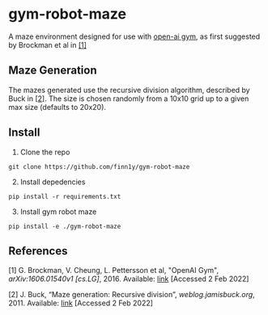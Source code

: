 # gym-robot-maze

A maze environment designed for use with [open-ai gym](https://gym.openai.com/), as first suggested by Brockman et al in [[1]](#1)

## Maze Generation

The mazes generated use the recursive division algorithm, described by Buck in [[2]](#2). The size is chosen randomly from a 10x10 
grid up to a given max size (defaults to 20x20).

## Install

1. Clone the repo
```
git clone https://github.com/finn1y/gym-robot-maze 
```
2. Install depedencies
```
pip install -r requirements.txt
```
3. Install gym robot maze
```
pip install -e ./gym-robot-maze
```

## References

<a id="1">[1]</a>
G. Brockman, V. Cheung, L. Pettersson et al, "OpenAI Gym", *arXiv:1606.01540v1 [cs.LG]*, 2016. Available: [link](https://arxiv.org/abs/1606.01540) [Accessed 2 Feb 2022]

<a id="2">[2]</a>
J. Buck, “Maze generation: Recursive division”, *weblog.jamisbuck.org*, 2011. Available: [link](http://weblog.jamisbuck.org/2011/1/12/maze-generation-recursive-division-algorithm) [Accessed 2 Feb 2022]


